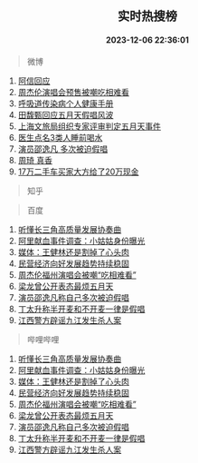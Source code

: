 <div align="center"><h2>实时热搜榜</h2><h4>2023-12-06 22:36:01</h4></div>

> 微博  

1. [阿信回应](https://s.weibo.com/weibo?q=%E9%98%BF%E4%BF%A1%E5%9B%9E%E5%BA%94&t=31&band_rank=1&Refer=top)<br />
2. [周杰伦演唱会预售被嘲吃相难看](https://s.weibo.com/weibo?q=%23%E5%91%A8%E6%9D%B0%E4%BC%A6%E6%BC%94%E5%94%B1%E4%BC%9A%E9%A2%84%E5%94%AE%E8%A2%AB%E5%98%B2%E5%90%83%E7%9B%B8%E9%9A%BE%E7%9C%8B%23&t=31&band_rank=2&Refer=top)<br />
3. [呼吸道传染病个人健康手册](https://s.weibo.com/weibo?q=%23%E5%91%BC%E5%90%B8%E9%81%93%E4%BC%A0%E6%9F%93%E7%97%85%E4%B8%AA%E4%BA%BA%E5%81%A5%E5%BA%B7%E6%89%8B%E5%86%8C%23&t=31&band_rank=3&Refer=top)<br />
4. [田馥甄回应五月天假唱风波](https://s.weibo.com/weibo?q=%23%E7%94%B0%E9%A6%A5%E7%94%84%E5%9B%9E%E5%BA%94%E4%BA%94%E6%9C%88%E5%A4%A9%E5%81%87%E5%94%B1%E9%A3%8E%E6%B3%A2%23&t=31&band_rank=4&Refer=top)<br />
5. [上海文旅局组织专家评审判定五月天事件](https://s.weibo.com/weibo?q=%23%E4%B8%8A%E6%B5%B7%E6%96%87%E6%97%85%E5%B1%80%E7%BB%84%E7%BB%87%E4%B8%93%E5%AE%B6%E8%AF%84%E5%AE%A1%E5%88%A4%E5%AE%9A%E4%BA%94%E6%9C%88%E5%A4%A9%E4%BA%8B%E4%BB%B6%23&t=31&band_rank=5&Refer=top)<br />
6. [医生点名3类人睡前喝水](https://s.weibo.com/weibo?q=%23%E5%8C%BB%E7%94%9F%E7%82%B9%E5%90%8D3%E7%B1%BB%E4%BA%BA%E7%9D%A1%E5%89%8D%E5%96%9D%E6%B0%B4%23&t=31&band_rank=6&Refer=top)<br />
7. [演员邵逸凡 多次被迫假唱](https://s.weibo.com/weibo?q=%E6%BC%94%E5%91%98%E9%82%B5%E9%80%B8%E5%87%A1%20%E5%A4%9A%E6%AC%A1%E8%A2%AB%E8%BF%AB%E5%81%87%E5%94%B1&t=31&band_rank=7&Refer=top)<br />
8. [周琦 真香](https://s.weibo.com/weibo?q=%E5%91%A8%E7%90%A6%20%E7%9C%9F%E9%A6%99&t=31&band_rank=8&Refer=top)<br />
9. [17万二手车买家大方给了20万现金](https://s.weibo.com/weibo?q=%2317%E4%B8%87%E4%BA%8C%E6%89%8B%E8%BD%A6%E4%B9%B0%E5%AE%B6%E5%A4%A7%E6%96%B9%E7%BB%99%E4%BA%8620%E4%B8%87%E7%8E%B0%E9%87%91%23&t=31&band_rank=9&Refer=top)<br />

> 知乎  


> 百度  

1. [听懂长三角高质量发展协奏曲](https://www.baidu.com/s?wd=%E5%90%AC%E6%87%82%E9%95%BF%E4%B8%89%E8%A7%92%E9%AB%98%E8%B4%A8%E9%87%8F%E5%8F%91%E5%B1%95%E5%8D%8F%E5%A5%8F%E6%9B%B2&sa=fyb_news&rsv_dl=fyb_news)<br />
2. [阿里献血事件调查：小姑姑身份曝光](https://www.baidu.com/s?wd=%E9%98%BF%E9%87%8C%E7%8C%AE%E8%A1%80%E4%BA%8B%E4%BB%B6%E8%B0%83%E6%9F%A5%EF%BC%9A%E5%B0%8F%E5%A7%91%E5%A7%91%E8%BA%AB%E4%BB%BD%E6%9B%9D%E5%85%89&sa=fyb_news&rsv_dl=fyb_news)<br />
3. [媒体：王健林还是割掉了心头肉](https://www.baidu.com/s?wd=%E5%AA%92%E4%BD%93%EF%BC%9A%E7%8E%8B%E5%81%A5%E6%9E%97%E8%BF%98%E6%98%AF%E5%89%B2%E6%8E%89%E4%BA%86%E5%BF%83%E5%A4%B4%E8%82%89&sa=fyb_news&rsv_dl=fyb_news)<br />
4. [民营经济向好发展趋势持续稳固](https://www.baidu.com/s?wd=%E6%B0%91%E8%90%A5%E7%BB%8F%E6%B5%8E%E5%90%91%E5%A5%BD%E5%8F%91%E5%B1%95%E8%B6%8B%E5%8A%BF%E6%8C%81%E7%BB%AD%E7%A8%B3%E5%9B%BA&sa=fyb_news&rsv_dl=fyb_news)<br />
5. [周杰伦福州演唱会被嘲“吃相难看”](https://www.baidu.com/s?wd=%E5%91%A8%E6%9D%B0%E4%BC%A6%E7%A6%8F%E5%B7%9E%E6%BC%94%E5%94%B1%E4%BC%9A%E8%A2%AB%E5%98%B2%E2%80%9C%E5%90%83%E7%9B%B8%E9%9A%BE%E7%9C%8B%E2%80%9D&sa=fyb_news&rsv_dl=fyb_news)<br />
6. [梁龙曾公开表态最烦五月天](https://www.baidu.com/s?wd=%E6%A2%81%E9%BE%99%E6%9B%BE%E5%85%AC%E5%BC%80%E8%A1%A8%E6%80%81%E6%9C%80%E7%83%A6%E4%BA%94%E6%9C%88%E5%A4%A9&sa=fyb_news&rsv_dl=fyb_news)<br />
7. [演员邵逸凡称自己多次被迫假唱](https://www.baidu.com/s?wd=%E6%BC%94%E5%91%98%E9%82%B5%E9%80%B8%E5%87%A1%E7%A7%B0%E8%87%AA%E5%B7%B1%E5%A4%9A%E6%AC%A1%E8%A2%AB%E8%BF%AB%E5%81%87%E5%94%B1&sa=fyb_news&rsv_dl=fyb_news)<br />
8. [丁太升称半开麦和不开麦一律是假唱](https://www.baidu.com/s?wd=%E4%B8%81%E5%A4%AA%E5%8D%87%E7%A7%B0%E5%8D%8A%E5%BC%80%E9%BA%A6%E5%92%8C%E4%B8%8D%E5%BC%80%E9%BA%A6%E4%B8%80%E5%BE%8B%E6%98%AF%E5%81%87%E5%94%B1&sa=fyb_news&rsv_dl=fyb_news)<br />
9. [江西警方辟谣九江发生杀人案](https://www.baidu.com/s?wd=%E6%B1%9F%E8%A5%BF%E8%AD%A6%E6%96%B9%E8%BE%9F%E8%B0%A3%E4%B9%9D%E6%B1%9F%E5%8F%91%E7%94%9F%E6%9D%80%E4%BA%BA%E6%A1%88&sa=fyb_news&rsv_dl=fyb_news)<br />

> 哔哩哔哩  

1. [听懂长三角高质量发展协奏曲](https://www.baidu.com/s?wd=%E5%90%AC%E6%87%82%E9%95%BF%E4%B8%89%E8%A7%92%E9%AB%98%E8%B4%A8%E9%87%8F%E5%8F%91%E5%B1%95%E5%8D%8F%E5%A5%8F%E6%9B%B2&sa=fyb_news&rsv_dl=fyb_news)<br />
2. [阿里献血事件调查：小姑姑身份曝光](https://www.baidu.com/s?wd=%E9%98%BF%E9%87%8C%E7%8C%AE%E8%A1%80%E4%BA%8B%E4%BB%B6%E8%B0%83%E6%9F%A5%EF%BC%9A%E5%B0%8F%E5%A7%91%E5%A7%91%E8%BA%AB%E4%BB%BD%E6%9B%9D%E5%85%89&sa=fyb_news&rsv_dl=fyb_news)<br />
3. [媒体：王健林还是割掉了心头肉](https://www.baidu.com/s?wd=%E5%AA%92%E4%BD%93%EF%BC%9A%E7%8E%8B%E5%81%A5%E6%9E%97%E8%BF%98%E6%98%AF%E5%89%B2%E6%8E%89%E4%BA%86%E5%BF%83%E5%A4%B4%E8%82%89&sa=fyb_news&rsv_dl=fyb_news)<br />
4. [民营经济向好发展趋势持续稳固](https://www.baidu.com/s?wd=%E6%B0%91%E8%90%A5%E7%BB%8F%E6%B5%8E%E5%90%91%E5%A5%BD%E5%8F%91%E5%B1%95%E8%B6%8B%E5%8A%BF%E6%8C%81%E7%BB%AD%E7%A8%B3%E5%9B%BA&sa=fyb_news&rsv_dl=fyb_news)<br />
5. [周杰伦福州演唱会被嘲“吃相难看”](https://www.baidu.com/s?wd=%E5%91%A8%E6%9D%B0%E4%BC%A6%E7%A6%8F%E5%B7%9E%E6%BC%94%E5%94%B1%E4%BC%9A%E8%A2%AB%E5%98%B2%E2%80%9C%E5%90%83%E7%9B%B8%E9%9A%BE%E7%9C%8B%E2%80%9D&sa=fyb_news&rsv_dl=fyb_news)<br />
6. [梁龙曾公开表态最烦五月天](https://www.baidu.com/s?wd=%E6%A2%81%E9%BE%99%E6%9B%BE%E5%85%AC%E5%BC%80%E8%A1%A8%E6%80%81%E6%9C%80%E7%83%A6%E4%BA%94%E6%9C%88%E5%A4%A9&sa=fyb_news&rsv_dl=fyb_news)<br />
7. [演员邵逸凡称自己多次被迫假唱](https://www.baidu.com/s?wd=%E6%BC%94%E5%91%98%E9%82%B5%E9%80%B8%E5%87%A1%E7%A7%B0%E8%87%AA%E5%B7%B1%E5%A4%9A%E6%AC%A1%E8%A2%AB%E8%BF%AB%E5%81%87%E5%94%B1&sa=fyb_news&rsv_dl=fyb_news)<br />
8. [丁太升称半开麦和不开麦一律是假唱](https://www.baidu.com/s?wd=%E4%B8%81%E5%A4%AA%E5%8D%87%E7%A7%B0%E5%8D%8A%E5%BC%80%E9%BA%A6%E5%92%8C%E4%B8%8D%E5%BC%80%E9%BA%A6%E4%B8%80%E5%BE%8B%E6%98%AF%E5%81%87%E5%94%B1&sa=fyb_news&rsv_dl=fyb_news)<br />
9. [江西警方辟谣九江发生杀人案](https://www.baidu.com/s?wd=%E6%B1%9F%E8%A5%BF%E8%AD%A6%E6%96%B9%E8%BE%9F%E8%B0%A3%E4%B9%9D%E6%B1%9F%E5%8F%91%E7%94%9F%E6%9D%80%E4%BA%BA%E6%A1%88&sa=fyb_news&rsv_dl=fyb_news)<br />
